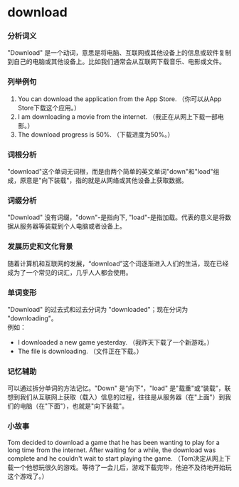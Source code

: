 # download

### 分析词义

  

"Download" 是一个动词，意思是将电脑、互联网或其他设备上的信息或软件复制到自己的电脑或其他设备上。比如我们通常会从互联网下载音乐、电影或文件。

  

### 列举例句

  

1.  You can download the application from the App Store. （你可以从App Store下载这个应用。）
2.  I am downloading a movie from the internet. （我正在从网上下载一部电影。）
3.  The download progress is 50%. （下载进度为50%。）

  

### 词根分析

  

"download"这个单词无词根，而是由两个简单的英文单词"down"和"load"组成，原意是"向下装载"，指的就是从网络或其他设备上获取数据。

  

### 词缀分析

  

"Download" 没有词缀，"down"-是指向下, "load"-是指加载。代表的意义是将数据从服务器等装载到个人电脑或者设备上。

  

### 发展历史和文化背景

  

随着计算机和互联网的发展，“download”这个词逐渐进入人们的生活，现在已经成为了一个常见的词汇，几乎人人都会使用。

  

### 单词变形

  

"Download" 的过去式和过去分词为 "downloaded"；现在分词为 "downloading"。  
例如：

  

*   I downloaded a new game yesterday. （我昨天下载了一个新游戏。）
*   The file is downloading. （文件正在下载。）

  

### 记忆辅助

  

可以通过拆分单词的方法记忆。"Down" 是“向下”，"load" 是"载重"或“装载”，联想到我们从互联网上获取（载入）信息的过程，往往是从服务器（在"上面"）到我们的电脑（在"下面"），也就是"向下装载"。

  

### 小故事

  

Tom decided to download a game that he has been wanting to play for a long time from the internet. After waiting for a while, the download was complete and he couldn't wait to start playing the game. （Tom决定从网上下载一个他想玩很久的游戏。等待了一会儿后，游戏下载完毕，他迫不及待地开始玩这个游戏了。）

